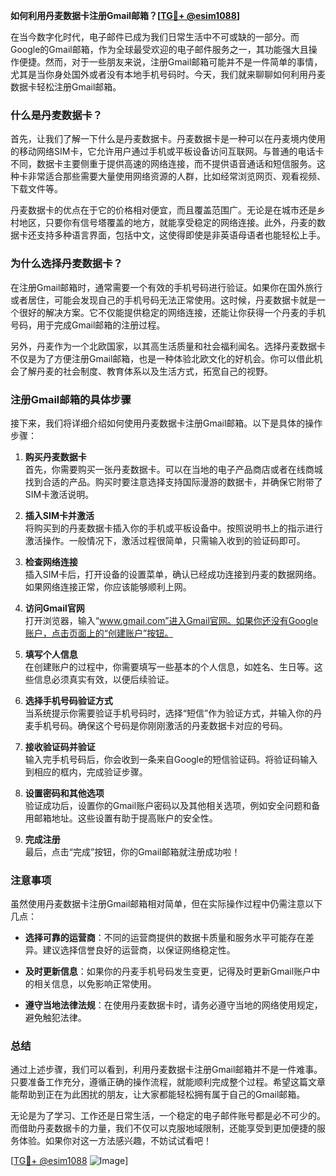 **如何利用丹麦数据卡注册Gmail邮箱？[[TG💪+ @esim1088](https://t.me/s/esim1088)]**

在当今数字化时代，电子邮件已成为我们日常生活中不可或缺的一部分。而Google的Gmail邮箱，作为全球最受欢迎的电子邮件服务之一，其功能强大且操作便捷。然而，对于一些朋友来说，注册Gmail邮箱可能并不是一件简单的事情，尤其是当你身处国外或者没有本地手机号码时。今天，我们就来聊聊如何利用丹麦数据卡轻松注册Gmail邮箱。

### 什么是丹麦数据卡？

首先，让我们了解一下什么是丹麦数据卡。丹麦数据卡是一种可以在丹麦境内使用的移动网络SIM卡，它允许用户通过手机或平板设备访问互联网。与普通的电话卡不同，数据卡主要侧重于提供高速的网络连接，而不提供语音通话和短信服务。这种卡非常适合那些需要大量使用网络资源的人群，比如经常浏览网页、观看视频、下载文件等。

丹麦数据卡的优点在于它的价格相对便宜，而且覆盖范围广。无论是在城市还是乡村地区，只要你有信号塔覆盖的地方，就能享受稳定的网络连接。此外，丹麦的数据卡还支持多种语言界面，包括中文，这使得即使是非英语母语者也能轻松上手。

### 为什么选择丹麦数据卡？

在注册Gmail邮箱时，通常需要一个有效的手机号码进行验证。如果你在国外旅行或者居住，可能会发现自己的手机号码无法正常使用。这时候，丹麦数据卡就是一个很好的解决方案。它不仅能提供稳定的网络连接，还能让你获得一个丹麦的手机号码，用于完成Gmail邮箱的注册过程。

另外，丹麦作为一个北欧国家，以其高生活质量和社会福利闻名。选择丹麦数据卡不仅是为了方便注册Gmail邮箱，也是一种体验北欧文化的好机会。你可以借此机会了解丹麦的社会制度、教育体系以及生活方式，拓宽自己的视野。

### 注册Gmail邮箱的具体步骤

接下来，我们将详细介绍如何使用丹麦数据卡注册Gmail邮箱。以下是具体的操作步骤：

1. **购买丹麦数据卡**  
   首先，你需要购买一张丹麦数据卡。可以在当地的电子产品商店或者在线商城找到合适的产品。购买时要注意选择支持国际漫游的数据卡，并确保它附带了SIM卡激活说明。

2. **插入SIM卡并激活**  
   将购买到的丹麦数据卡插入你的手机或平板设备中。按照说明书上的指示进行激活操作。一般情况下，激活过程很简单，只需输入收到的验证码即可。

3. **检查网络连接**  
   插入SIM卡后，打开设备的设置菜单，确认已经成功连接到丹麦的数据网络。如果网络连接正常，你应该能够顺利上网。

4. **访问Gmail官网**  
   打开浏览器，输入“www.gmail.com”进入Gmail官网。如果你还没有Google账户，点击页面上的“创建账户”按钮。

5. **填写个人信息**  
   在创建账户的过程中，你需要填写一些基本的个人信息，如姓名、生日等。这些信息必须真实有效，以便后续验证。

6. **选择手机号码验证方式**  
   当系统提示你需要验证手机号码时，选择“短信”作为验证方式，并输入你的丹麦手机号码。确保这个号码是你刚刚激活的丹麦数据卡对应的号码。

7. **接收验证码并验证**  
   输入完手机号码后，你会收到一条来自Google的短信验证码。将验证码输入到相应的框内，完成验证步骤。

8. **设置密码和其他选项**  
   验证成功后，设置你的Gmail账户密码以及其他相关选项，例如安全问题和备用邮箱地址。这些设置有助于提高账户的安全性。

9. **完成注册**  
   最后，点击“完成”按钮，你的Gmail邮箱就注册成功啦！

### 注意事项

虽然使用丹麦数据卡注册Gmail邮箱相对简单，但在实际操作过程中仍需注意以下几点：

- **选择可靠的运营商**：不同的运营商提供的数据卡质量和服务水平可能存在差异。建议选择信誉良好的运营商，以保证网络稳定性。
  
- **及时更新信息**：如果你的丹麦手机号码发生变更，记得及时更新Gmail账户中的相关信息，以免影响正常使用。

- **遵守当地法律法规**：在使用丹麦数据卡时，请务必遵守当地的网络使用规定，避免触犯法律。

### 总结

通过上述步骤，我们可以看到，利用丹麦数据卡注册Gmail邮箱并不是一件难事。只要准备工作充分，遵循正确的操作流程，就能顺利完成整个过程。希望这篇文章能帮助到正在为此困扰的朋友，让大家都能轻松拥有属于自己的Gmail邮箱。

无论是为了学习、工作还是日常生活，一个稳定的电子邮件账号都是必不可少的。而借助丹麦数据卡的力量，我们不仅可以克服地域限制，还能享受到更加便捷的服务体验。如果你对这一方法感兴趣，不妨试试看吧！

[[TG💪+ @esim1088](https://t.me/s/esim1088) ![Image](https://i.postimg.cc/4NQfJmqS/Snipaste-2025-05-13-00-14-12.png)]